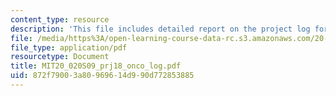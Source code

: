 ```yaml
---
content_type: resource
description: 'This file includes detailed report on the project log for Metastasis. '
file: /media/https%3A/open-learning-course-data-rc.s3.amazonaws.com/20-020-introduction-to-biological-engineering-design-spring-2009/872f79003a80969614d990d772853885_MIT20_020S09_prj18_onco_log.pdf
file_type: application/pdf
resourcetype: Document
title: MIT20_020S09_prj18_onco_log.pdf
uid: 872f7900-3a80-9696-14d9-90d772853885
---
```

